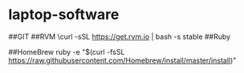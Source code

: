 # laptop-software
##GIT
##RVM
\curl -sSL https://get.rvm.io | bash -s stable
##Ruby

##HomeBrew
ruby -e "$(curl -fsSL https://raw.githubusercontent.com/Homebrew/install/master/install)"
